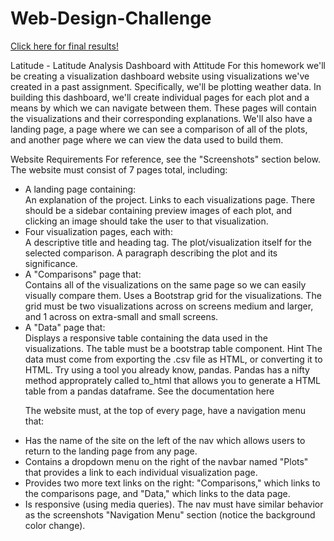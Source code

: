 # Web-Design-Challenge


[Click here for final results!]("http://htmlpreview.github.com/?https://github.com/A-vital/Web-Design-Challenge/blob/main/landingpage.html")



Latitude - Latitude Analysis Dashboard with Attitude
For this homework we'll be creating a visualization dashboard website using visualizations we've created in a past assignment. Specifically, we'll be plotting weather data.
In building this dashboard, we'll create individual pages for each plot and a means by which we can navigate between them. These pages will contain the visualizations and their corresponding explanations. We'll also have a landing page, a page where we can see a comparison of all of the plots, and another page where we can view the data used to build them.

Website Requirements
For reference, see the "Screenshots" section below.
The website must consist of 7 pages total, including:

<ul>
<li> A landing page containing:</li>
An explanation of the project.
Links to each visualizations page. There should be a sidebar containing preview images of each plot, and clicking an image should take the user to that visualization.


<li>Four visualization pages, each with:</li>
A descriptive title and heading tag.
The plot/visualization itself for the selected comparison.
A paragraph describing the plot and its significance.


<li>A "Comparisons" page that:</li>
Contains all of the visualizations on the same page so we can easily visually compare them.
Uses a Bootstrap grid for the visualizations.
The grid must be two visualizations across on screens medium and larger, and 1 across on extra-small and small screens.




<li>A "Data" page that:</li>
Displays a responsive table containing the data used in the visualizations.
The table must be a bootstrap table component. Hint
The data must come from exporting the .csv file as HTML, or converting it to HTML. Try using a tool you already know, pandas. Pandas has a nifty method approprately called to_html that allows you to generate a HTML table from a pandas dataframe. See the documentation here






The website must, at the top of every page, have a navigation menu that:
<li>Has the name of the site on the left of the nav which allows users to return to the landing page from any page.</li>
<li>Contains a dropdown menu on the right of the navbar named "Plots" that provides a link to each individual visualization page.</li>
<li>Provides two more text links on the right: "Comparisons," which links to the comparisons page, and "Data," which links to the data page.</li>
<li>Is responsive (using media queries). The nav must have similar behavior as the screenshots "Navigation Menu" section (notice the background color change).</li>
</ul>
